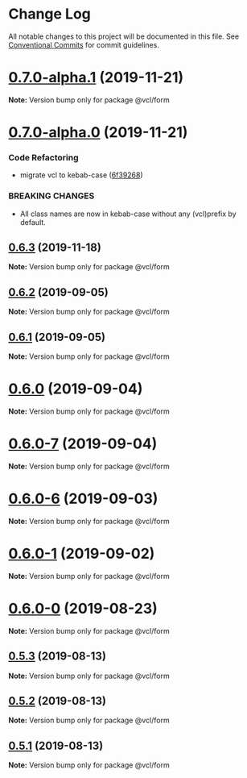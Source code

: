 # Change Log

All notable changes to this project will be documented in this file.
See [Conventional Commits](https://conventionalcommits.org) for commit guidelines.

# [0.7.0-alpha.1](https://github.com/vcl/form/compare/v0.7.0-alpha.0...v0.7.0-alpha.1) (2019-11-21)

**Note:** Version bump only for package @vcl/form





# [0.7.0-alpha.0](https://github.com/vcl/form/compare/v0.6.2...v0.7.0-alpha.0) (2019-11-21)


### Code Refactoring

* migrate vcl to kebab-case ([6f39268](https://github.com/vcl/form/commit/6f39268fe95b3f48d44da527e7e283e97eca04cd))


### BREAKING CHANGES

* All class names are now in kebab-case without any (vcl)prefix by default.





## [0.6.3](https://github.com/vcl/form/compare/v0.6.2...v0.6.3) (2019-11-18)

**Note:** Version bump only for package @vcl/form





## [0.6.2](https://github.com/vcl/form/compare/v0.6.1...v0.6.2) (2019-09-05)

**Note:** Version bump only for package @vcl/form





## [0.6.1](https://github.com/vcl/form/compare/v0.6.0...v0.6.1) (2019-09-05)

**Note:** Version bump only for package @vcl/form





# [0.6.0](https://github.com/vcl/form/compare/v0.6.0-7...v0.6.0) (2019-09-04)

**Note:** Version bump only for package @vcl/form





# [0.6.0-7](https://github.com/vcl/form/compare/v0.6.0-5...v0.6.0-7) (2019-09-04)

**Note:** Version bump only for package @vcl/form





# [0.6.0-6](https://github.com/vcl/form/compare/v0.6.0-5...v0.6.0-6) (2019-09-03)

**Note:** Version bump only for package @vcl/form





# [0.6.0-1](https://github.com/vcl/form/compare/v0.6.0-0...v0.6.0-1) (2019-09-02)

**Note:** Version bump only for package @vcl/form





# [0.6.0-0](https://github.com/vcl/form/compare/v0.5.4...v0.6.0-0) (2019-08-23)

**Note:** Version bump only for package @vcl/form





## [0.5.3](https://github.com/vcl/form/compare/v0.5.1...v0.5.3) (2019-08-13)

**Note:** Version bump only for package @vcl/form





## [0.5.2](https://github.com/vcl/form/compare/v0.5.1...v0.5.2) (2019-08-13)

**Note:** Version bump only for package @vcl/form





## [0.5.1](https://github.com/vcl/form/compare/v0.5.0...v0.5.1) (2019-08-13)

**Note:** Version bump only for package @vcl/form
